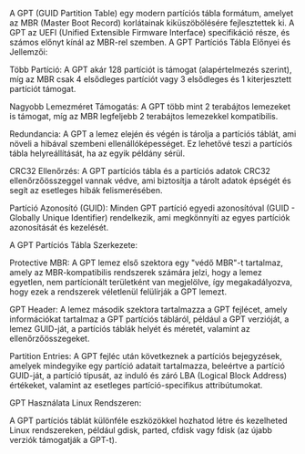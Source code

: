 A GPT (GUID Partition Table) egy modern partíciós tábla formátum, amelyet az MBR (Master Boot Record) korlátainak kiküszöbölésére fejlesztettek ki. A GPT az UEFI (Unified Extensible Firmware Interface) specifikáció része, és számos előnyt kínál az MBR-rel szemben.
A GPT Partíciós Tábla Előnyei és Jellemzői:

Több Partíció:
    A GPT akár 128 partíciót is támogat (alapértelmezés szerint), míg az MBR csak 4 elsődleges partíciót vagy 3 elsődleges és 1 kiterjesztett partíciót támogat.

Nagyobb Lemezméret Támogatás:
    A GPT több mint 2 terabájtos lemezeket is támogat, míg az MBR legfeljebb 2 terabájtos lemezekkel kompatibilis.

Redundancia:
    A GPT a lemez elején és végén is tárolja a partíciós táblát, ami növeli a hibával szembeni ellenállóképességet. Ez lehetővé teszi a partíciós tábla helyreállítását, ha az egyik példány sérül.

CRC32 Ellenőrzés:
    A GPT partíciós tábla és a partíciós adatok CRC32 ellenőrzőösszeggel vannak védve, ami biztosítja a tárolt adatok épségét és segít az esetleges hibák felismerésében.

Partíció Azonosító (GUID):
    Minden GPT partíció egyedi azonosítóval (GUID - Globally Unique Identifier) rendelkezik, ami megkönnyíti az egyes partíciók azonosítását és kezelését.

A GPT Partíciós Tábla Szerkezete:

Protective MBR:
    A GPT lemez első szektora egy "védő MBR"-t tartalmaz, amely az MBR-kompatibilis rendszerek számára jelzi, hogy a lemez egyetlen, nem partícionált területként van megjelölve, így megakadályozva, hogy ezek a rendszerek véletlenül felülírják a GPT lemezt.

GPT Header:
    A lemez második szektora tartalmazza a GPT fejlécet, amely információkat tartalmaz a GPT partíciós tábláról, például a GPT verzióját, a lemez GUID-ját, a partíciós táblák helyét és méretét, valamint az ellenőrzőösszegeket.

Partition Entries:
    A GPT fejléc után következnek a partíciós bejegyzések, amelyek mindegyike egy partíció adatait tartalmazza, beleértve a partíció GUID-ját, a partíció típusát, az induló és záró LBA (Logical Block Address) értékeket, valamint az esetleges partíció-specifikus attribútumokat.

GPT Használata Linux Rendszeren:

A GPT partíciós táblát különféle eszközökkel hozhatod létre és kezelheted Linux rendszereken, például gdisk, parted, cfdisk vagy fdisk (az újabb verziók támogatják a GPT-t).